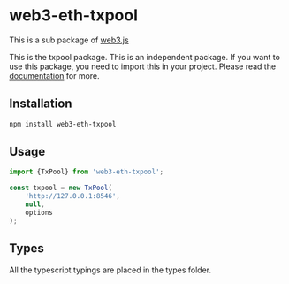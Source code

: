 # web3-eth-txpool

This is a sub package of [web3.js][repo]

This is the txpool package. This is an independent package. If you want to use this package, you need to import this in your project.
Please read the [documentation][docs] for more.

## Installation

```bash
npm install web3-eth-txpool
```

## Usage

```js
import {TxPool} from 'web3-eth-txpool';

const txpool = new TxPool(
    'http://127.0.0.1:8546',
    null,
    options
);
```

## Types

All the typescript typings are placed in the types folder.

[docs]: http://web3js.readthedocs.io/en/1.0/
[repo]: https://github.com/ethereum/web3.js
